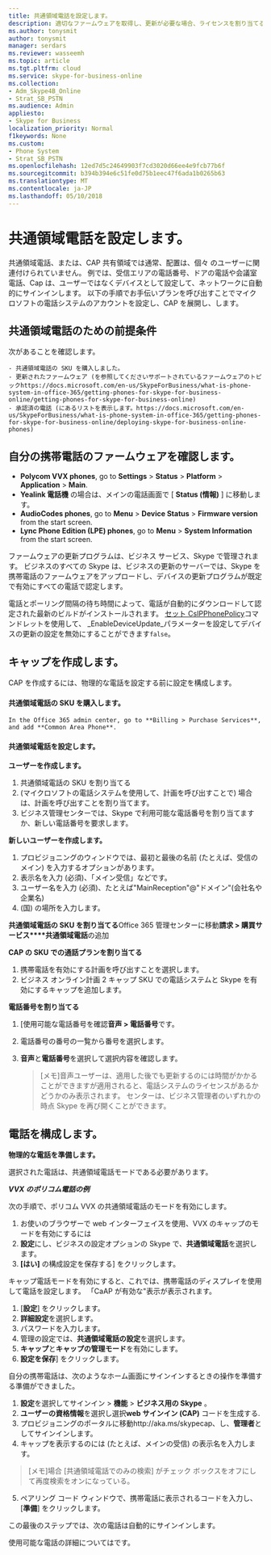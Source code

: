 ```yaml
---
title: 共通領域電話を設定します。
description: 適切なファームウェアを取得し、更新が必要な場合、ライセンスを割り当てる共通領域電話の設定を構成、展開の手順を説明します。
ms.author: tonysmit
author: tonysmit
manager: serdars
ms.reviewer: wasseemh
ms.topic: article
ms.tgt.pltfrm: cloud
ms.service: skype-for-business-online
ms.collection:
- Adm_Skype4B_Online
- Strat_SB_PSTN
ms.audience: Admin
appliesto:
- Skype for Business
localization_priority: Normal
f1keywords: None
ms.custom:
- Phone System
- Strat_SB_PSTN
ms.openlocfilehash: 12ed7d5c24649903f7cd3020d66ee4e9fcb77b6f
ms.sourcegitcommit: b394b394e6c51fe0d75b1eec47f6ada1b0265b63
ms.translationtype: MT
ms.contentlocale: ja-JP
ms.lasthandoff: 05/10/2018
---
```

# <a name="set-up-common-area-phones"></a>共通領域電話を設定します。

共通領域電話、または、CAP 共有領域では通常、配置は、個々 のユーザーに関連付けられていません。 例では、受信エリアの電話番号、ドアの電話や会議室電話、Cap は、ユーザーではなくデバイスとして設定して、ネットワークに自動的にサインインします。 以下の手順でお手伝いプランを呼び出すことでマイクロソフトの電話システムのアカウントを設定し、CAP を展開し、します。

## <a name="prerequisites-for-common-area-phones"></a>共通領域電話のための前提条件

次があることを確認します。

    - 共通領域電話の SKU を購入しました。 
    - 更新されたファームウェア (を参照してくださいサポートされているファームウェアのトピックhttps://docs.microsoft.com/en-us/SkypeForBusiness/what-is-phone-system-in-office-365/getting-phones-for-skype-for-business-online/getting-phones-for-skype-for-business-online)
    - 承認済の電話 (にあるリストを表示します。https://docs.microsoft.com/en-us/SkypeForBusiness/what-is-phone-system-in-office-365/getting-phones-for-skype-for-business-online/deploying-skype-for-business-online-phones) 

## <a name="check-the-firmware-for-your-phone"></a>自分の携帯電話のファームウェアを確認します。
- **Polycom VVX phones**, go to **Settings** > **Status** > **Platform** > **Application** > **Main**.
- **Yealink 電話機** の場合は、メインの電話画面で [ **Status (情報)** ] に移動します。
- **AudioCodes phones**, go to **Menu** > **Device Status** > **Firmware version** from the start screen. 
- **Lync Phone Edition (LPE) phones**, go to **Menu** > **System Information** from the start screen.

ファームウェアの更新プログラムは、ビジネス サービス、Skype で管理されます。 ビジネスのすべての Skype は、ビジネスの更新のサーバーでは、Skype を携帯電話のファームウェアをアップロードし、デバイスの更新プログラムが既定で有効にすべての電話で認定します。 

電話とポーリング間隔の待ち時間によって、電話が自動的にダウンロードして認定された最新のビルドがインストールされます。 [セット CsIPPhonePolicy](https://technet.microsoft.com/en-us/library/mt629497.aspx)コマンドレットを使用して、 _EnableDeviceUpdate_パラメーターを設定してデバイスの更新の設定を無効にすることができます`false`。

## <a name="create-cap"></a>キャップを作成します。
CAP を作成するには、物理的な電話を設定する前に設定を構成します。

#### <a name="purchase-the-common-area-phone-sku"></a>共通領域電話の SKU を購入します。 
    In the Office 365 admin center, go to **Billing > Purchase Services**, and add **Common Area Phone**.

#### <a name="set-up-the-common-area-phone-----this-section-could-use-a-screen-shot--"></a>共通領域電話を設定します。<!-- this section could use a screen shot-->

**ユーザーを作成します。** 
1. 共通領域電話の SKU を割り当てる
2. (マイクロソフトの電話システムを使用して、計画を呼び出すことで) 場合は、計画を呼び出すことを割り当てます。 
3. ビジネス管理センターでは、Skype で利用可能な電話番号を割り当てますか、新しい電話番号を要求します。

**新しいユーザーを作成します。**

1. プロビジョニングのウィンドウでは、最初と最後の名前 (たとえば、受信のメイン) を入力するオプションがあります。
2. 表示名を入力 (必須)、「メイン受信」などです。
3. ユーザー名を入力 (必須)、たとえば"MainReception"@"ドメイン"(会社名や企業名)
4. (国) の場所を入力します。

**共通領域電話の SKU を割り当てる**Office 365 管理センターに移動**請求 > 購買サービス****共通領域電話**の追加

**CAP の SKU での通話プランを割り当てる**

1. 携帯電話を有効にする計画を呼び出すことを選択します。 
2. ビジネス オンライン計画 2 キャップ SKU での電話システムと Skype を有効にするキャップを追加します。 <!-- odd order for step -->

**電話番号を割り当てる**
1. [使用可能な電話番号を確認**音声 > 電話番号**です。
2. 電話番号の番号の一覧から番号を選択します。
3. **音声**と**電話番号**を選択して選択内容を確認します。

    >[メモ]音声ユーザーは、適用した後でも更新するのには時間がかかることができますが適用されると、電話システムのライセンスがあるかどうかのみ表示されます。 センターは、ビジネス管理者のいずれかの時点 Skype を再び開くことができます。
    
## <a name="configure-phone"></a>電話を構成します。

**物理的な電話を準備します。**

選択された電話は、共通領域電話モードである必要があります。 

***VVX のポリコム電話の例***

次の手順で、ポリコム VVX の共通領域電話のモードを有効にします。
1. お使いのブラウザーで web インターフェイスを使用、VVX のキャップのモードを有効にするには
2. **設定**にし、ビジネスの設定オプションの Skype で、**共通領域電話**を選択します。
3. **[はい]** の構成設定を保存する] をクリックします。

キャップ電話モードを有効にすると、これでは、携帯電話のディスプレイを使用して電話を設定します。 「CaAP が有効な"表示が表示されます。

1. [**設定**] をクリックします。
2. **詳細設定**を選択します。
3. パスワードを入力します。
4. 管理の設定では、**共通領域電話の設定**を選択します。
5. **キャップ**と**キャップの管理モード**を有効にします。
6. **設定を保存**] をクリックします。

自分の携帯電話は、次のようなホーム画面にサインインするときの操作を準備する準備ができました。

1. **設定**を選択してサインイン > **機能** > **ビジネス用の Skype** 。
2. **ユーザーの資格情報**を選択し選択**web サインイン (CAP)** コードを生成する.
3. プロビジョニングのポータルに移動http://aka.ms/skypecap、し、**管理者**としてサインインします。
4. キャップを表示するのには (たとえば、メインの受信) の表示名を入力します。

>[メモ]場合 [共通領域電話でのみの検索] がチェック ボックスをオフにして再度検索をオンになっている。

5. ペアリング コード ウィンドウで、携帯電話に表示されるコードを入力し、[**準備**] をクリックします。

この最後のステップでは、次の電話は自動的にサインインします。

使用可能な電話の詳細については[](https://docs.microsoft.com/en-us/SkypeForBusiness/what-is-phone-system-in-office-365/getting-phones-for-skype-for-business-online/deploying-skype-for-business-online-phones)です。


